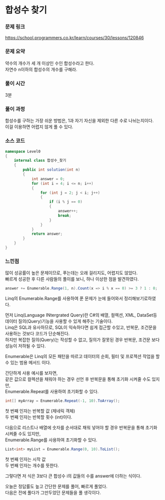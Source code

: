 # 합성수 찾기

### 문제 링크
https://school.programmers.co.kr/learn/courses/30/lessons/120846

### 문제 요약
약수의 개수가 세 개 이상인 수인 합성수라고 한다.<br>
자연수 n이하의 합성수의 개수를 구해라.

### 풀이 시간
3분

### 풀이 과정
합성수를 구하는 가장 쉬운 방법은, 1과 자기 자신을 제외한 다른 수로 나뉘는지이다.<br>
이걸 이용하면 어렵지 않게 풀 수 있다.

### 소스 코드
```cs
namespace Level0
{
    internal class 합성수_찾기
    {
        public int solution(int n)
        {
            int answer = 0;
            for (int i = 4; i <= n; i++)
            {
                for (int j = 2; j < i; j++)
                {
                    if (i % j == 0)
                    {
                        answer++;
                        break;
                    }
                }
            }
            return answer;
        }
    }
}

```

### 느낀점
많이 성공률이 높은 문제이므로, 푸는데는 오래 걸리지도, 어렵지도 않았다.<br>
빠르게 성공한 후 다른 사람들의 풀이를 보니, 하나 이상한 점을 발견하였다.<br>
```cs
answer += Enumerable.Range(1, n).Count(x => i % x == 0) >= 3 ? 1 : 0;
```
Linq의 Enumerable.Range를 사용하여 푼 문제가 눈에 들어와서 정리해보기로하였다.<br>

먼저 Linq(Language INtergrated Query)란 C#의 배열, 컬렉션, XML, DataSet등 데이터 질의(Query)기능을 사용할 수 있게 해주는 기술이다.<br>
Linq은 SQL과 유사하므로, SQL이 익숙하다면 쉽게 접근할 수있고, 반복문, 조건문을 사용하는 것보다 코드가 단순해진다.<br>
하지만 복잡한 질의(Query)는 작성할 수 없고, 질의가 잘못된 경우 반복문, 조건문 보다 성능이 저하될 수 있다.<br>

Enumerable은 Linq의 모든 패턴을 따르고 데이터의 순회, 필터 및 프로젝션 작업을 할 수 있는 범용 메서드 이다.<br>

간단하게 사용 예시를 보자면, <br>
같은 값으로 컬렉션을 채워야 하는 경우 선언 후 반복문을 통해 초기화 시켜줄 수도 있지만,<br>Enumerable.Repeat를 사용하여 초기화할 수 있다.
```cs
int[] myArray = Enumerable.Repeat(-1, 10).ToArray();
```
첫 번째 인자는 반복할 값 (제네릭 객체)<br>
두 번째 인자는 반복할 횟수 (int)이다.

다음으로 리스트나 배열에 숫자를 순서대로 채워 넣어야 할 경우 반복문을 통해 초기화 시켜줄 수도 있지만,<br>
Enumerable.Range를 사용하여 초기화할 수 있다.
```cs
List<int> myList = Enumerable.Range(0, 10).ToList();
```
첫 번째 인자는 시작 값<br>
두 번째 인자는 개수를 뜻한다.

그렇다면 저 식은 3보다 큰 합성수 i의 값들의 수를 answer에 더하는 식이다.<br>

오늘은 정답률도 높고 간단한 문제를 풀어, 빠르게 풀었다.<br>
다음은 전에 풀다가 그만두었던 문제들을 풀 생각이다.